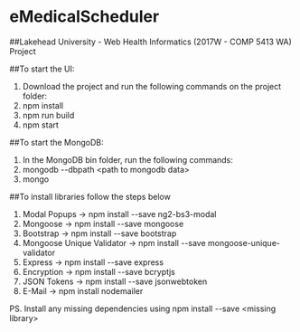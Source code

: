 # eMedicalScheduler
##Lakehead University - Web Health Informatics (2017W - COMP 5413 WA) Project 

##To start the UI:
1. Download the project and run the following commands on the project folder:
2. npm install
3. npm run build
4. npm start

##To start the MongoDB:
1. In the MongoDB bin folder, run the following commands:
2. mongodb --dbpath \<path to mongodb data\>
3. mongo

##To install libraries follow the steps below
1. Modal Popups -> npm install --save ng2-bs3-modal
2. Mongoose -> npm install --save mongoose
3. Bootstrap -> npm install --save bootstrap
4. Mongoose Unique Validator -> npm install --save mongoose-unique-validator
5. Express -> npm install --save express
6. Encryption -> npm install --save bcryptjs
7. JSON Tokens -> npm install --save jsonwebtoken
8. E-Mail -> npm install nodemailer

PS. Install any missing dependencies using npm install --save \<missing library\>
